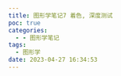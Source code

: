 ```yaml
---
title: 图形学笔记7 着色, 深度测试
poc: true
categories:
  - - 图形学笔记
tags:
  - 图形学
date: 2023-04-27 16:34:53
---
```

